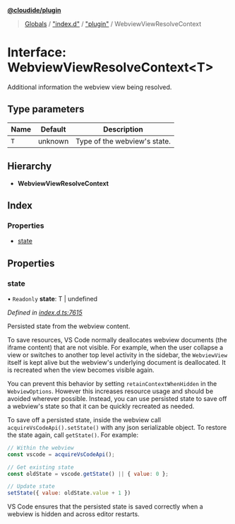 **[@cloudide/plugin](../README.md)**

> [Globals](../README.md) / ["index.d"](../modules/_index_d_.md) / ["plugin"](../modules/_index_d_._plugin_.md) / WebviewViewResolveContext

# Interface: WebviewViewResolveContext\<T>

Additional information the webview view being resolved.

## Type parameters

Name | Default | Description |
------ | ------ | ------ |
`T` | unknown | Type of the webview's state.  |

## Hierarchy

* **WebviewViewResolveContext**

## Index

### Properties

* [state](_index_d_._plugin_.webviewviewresolvecontext.md#state)

## Properties

### state

• `Readonly` **state**: T \| undefined

*Defined in [index.d.ts:7615](https://github.com/shuyaqian/cloudide-plugin-api/blob/6d83fa1/index.d.ts#L7615)*

Persisted state from the webview content.

To save resources, VS Code normally deallocates webview documents (the iframe content) that are not visible.
For example, when the user collapse a view or switches to another top level activity in the sidebar, the
`WebviewView` itself is kept alive but the webview's underlying document is deallocated. It is recreated when
the view becomes visible again.

You can prevent this behavior by setting `retainContextWhenHidden` in the `WebviewOptions`. However this
increases resource usage and should be avoided wherever possible. Instead, you can use persisted state to
save off a webview's state so that it can be quickly recreated as needed.

To save off a persisted state, inside the webview call `acquireVsCodeApi().setState()` with
any json serializable object. To restore the state again, call `getState()`. For example:

```js
// Within the webview
const vscode = acquireVsCodeApi();

// Get existing state
const oldState = vscode.getState() || { value: 0 };

// Update state
setState({ value: oldState.value + 1 })
```

VS Code ensures that the persisted state is saved correctly when a webview is hidden and across
editor restarts.
